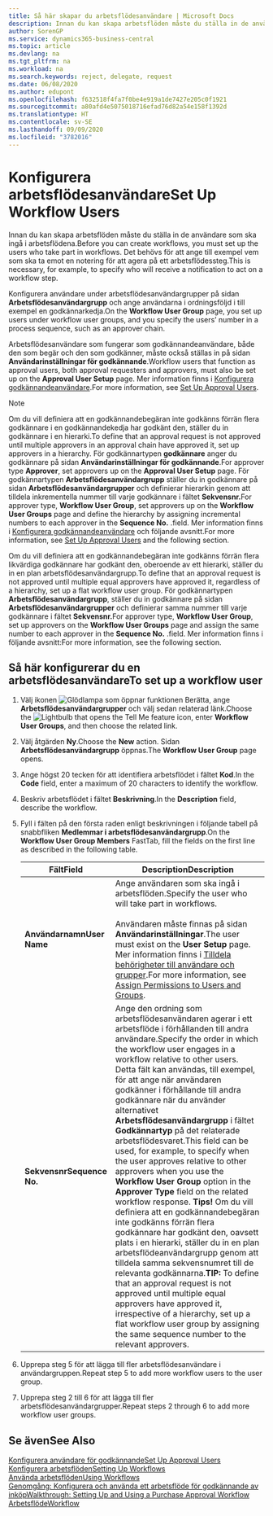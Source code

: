 ```yaml
---
title: Så här skapar du arbetsflödesanvändare | Microsoft Docs
description: Innan du kan skapa arbetsflöden måste du ställa in de användare som ska ingå i arbetsflödena. Det behövs för att ange till exempel vem som ska ta emot en notering för att agera på ett arbetsflödessteg.
author: SorenGP
ms.service: dynamics365-business-central
ms.topic: article
ms.devlang: na
ms.tgt_pltfrm: na
ms.workload: na
ms.search.keywords: reject, delegate, request
ms.date: 06/08/2020
ms.author: edupont
ms.openlocfilehash: f632518f4fa7f0be4e919a1de7427e205c0f1921
ms.sourcegitcommit: a80afd4e5075018716efad76d82a54e158f1392d
ms.translationtype: HT
ms.contentlocale: sv-SE
ms.lasthandoff: 09/09/2020
ms.locfileid: "3782016"
---
```

# <a name="set-up-workflow-users"></a><span data-ttu-id="c53e0-104">Konfigurera arbetsflödesanvändare</span><span class="sxs-lookup"><span data-stu-id="c53e0-104">Set Up Workflow Users</span></span>

<span data-ttu-id="c53e0-105">Innan du kan skapa arbetsflöden måste du ställa in de användare som ska ingå i arbetsflödena.</span><span class="sxs-lookup"><span data-stu-id="c53e0-105">Before you can create workflows, you must set up the users who take part in workflows.</span></span> <span data-ttu-id="c53e0-106">Det behövs för att ange till exempel vem som ska ta emot en notering för att agera på ett arbetsflödessteg.</span><span class="sxs-lookup"><span data-stu-id="c53e0-106">This is necessary, for example, to specify who will receive a notification to act on a workflow step.</span></span>  

<span data-ttu-id="c53e0-107">Konfigurera användare under arbetsflödesanvändargrupper på sidan **Arbetsflödesanvändargrupp** och ange användarna i ordningsföljd i till exempel en godkännarkedja.</span><span class="sxs-lookup"><span data-stu-id="c53e0-107">On the **Workflow User Group** page, you set up users under workflow user groups, and you specify the users’ number in a process sequence, such as an approver chain.</span></span>  

<span data-ttu-id="c53e0-108">Arbetsflödesanvändare som fungerar som godkännandeanvändare, både den som begär och den som godkänner, måste också ställas in på sidan **Användarinställningar för godkännande**.</span><span class="sxs-lookup"><span data-stu-id="c53e0-108">Workflow users that function as approval users, both approval requesters and approvers, must also be set up on the **Approval User Setup** page.</span></span> <span data-ttu-id="c53e0-109">Mer information finns i [Konfigurera godkännandeanvändare](across-how-to-set-up-approval-users.md).</span><span class="sxs-lookup"><span data-stu-id="c53e0-109">For more information, see [Set Up Approval Users](across-how-to-set-up-approval-users.md).</span></span>  

> [!NOTE]  
> <span data-ttu-id="c53e0-110">Om du vill definiera att en godkännandebegäran inte godkänns förrän flera godkännare i en godkännandekedja har godkänt den, ställer du in godkännare i en hierarki.</span><span class="sxs-lookup"><span data-stu-id="c53e0-110">To define that an approval request is not approved until multiple approvers in an approval chain have approved it, set up approvers in a hierarchy.</span></span> <span data-ttu-id="c53e0-111">För godkännartypen **godkännare** anger du godkännare på sidan **Användarinställningar för godkännande**.</span><span class="sxs-lookup"><span data-stu-id="c53e0-111">For approver type **Approver**, set approvers up on the **Approval User Setup** page.</span></span> <span data-ttu-id="c53e0-112">För godkännartypen **Arbetsflödesanvändargrupp** ställer du in godkännare på sidan **Arbetsflödesanvändargrupper** och definierar hierarkin genom att tilldela inkrementella nummer till varje godkännare i fältet **Sekvensnr.**</span><span class="sxs-lookup"><span data-stu-id="c53e0-112">For approver type, **Workflow User Group**, set approvers up on the **Workflow User Groups** page and define the hierarchy by assigning incremental numbers to each approver in the **Sequence No.**</span></span> <span data-ttu-id="c53e0-113">.</span><span class="sxs-lookup"><span data-stu-id="c53e0-113">field.</span></span> <span data-ttu-id="c53e0-114">Mer information finns i [Konfigurera godkännandeanvändare](across-how-to-set-up-approval-users.md) och följande avsnitt.</span><span class="sxs-lookup"><span data-stu-id="c53e0-114">For more information, see [Set Up Approval Users](across-how-to-set-up-approval-users.md) and the following section.</span></span>  
>
> <span data-ttu-id="c53e0-115">Om du vill definiera att en godkännandebegäran inte godkänns förrän flera likvärdiga godkännare har godkänt den, oberoende av ett hierarki, ställer du in en plan arbetsflödesanvändargrupp.</span><span class="sxs-lookup"><span data-stu-id="c53e0-115">To define that an approval request is not approved until multiple equal approvers have approved it, regardless of a hierarchy, set up a flat workflow user group.</span></span> <span data-ttu-id="c53e0-116">För godkännartypen **Arbetsflödesanvändargrupp**, ställer du in godkännare på sidan **Arbetsflödesanvändargrupper** och definierar samma nummer till varje godkännare i fältet **Sekvensnr.**</span><span class="sxs-lookup"><span data-stu-id="c53e0-116">For approver type, **Workflow User Group**, set up approvers on the **Workflow User Groups** page and assign the same number to each approver in the **Sequence No.**</span></span> <span data-ttu-id="c53e0-117">.</span><span class="sxs-lookup"><span data-stu-id="c53e0-117">field.</span></span> <span data-ttu-id="c53e0-118">Mer information finns i följande avsnitt:</span><span class="sxs-lookup"><span data-stu-id="c53e0-118">For more information, see the following section.</span></span>  

## <a name="to-set-up-a-workflow-user"></a><span data-ttu-id="c53e0-119">Så här konfigurerar du en arbetsflödesanvändare</span><span class="sxs-lookup"><span data-stu-id="c53e0-119">To set up a workflow user</span></span>

1. <span data-ttu-id="c53e0-120">Välj ikonen ![Glödlampa som öppnar funktionen Berätta](media/ui-search/search_small.png "Berätta vad du vill göra"), ange **Arbetsflödesanvändargrupper** och välj sedan relaterad länk.</span><span class="sxs-lookup"><span data-stu-id="c53e0-120">Choose the ![Lightbulb that opens the Tell Me feature](media/ui-search/search_small.png "Tell me what you want to do") icon, enter **Workflow User Groups**, and then choose the related link.</span></span>  
2. <span data-ttu-id="c53e0-121">Välj åtgärden **Ny**.</span><span class="sxs-lookup"><span data-stu-id="c53e0-121">Choose the **New** action.</span></span> <span data-ttu-id="c53e0-122">Sidan **Arbetsflödesanvändargrupp** öppnas.</span><span class="sxs-lookup"><span data-stu-id="c53e0-122">The **Workflow User Group** page opens.</span></span>  
3. <span data-ttu-id="c53e0-123">Ange högst 20 tecken för att identifiera arbetsflödet i fältet **Kod**.</span><span class="sxs-lookup"><span data-stu-id="c53e0-123">In the **Code** field, enter a maximum of 20 characters to identify the workflow.</span></span>  
4. <span data-ttu-id="c53e0-124">Beskriv arbetsflödet i fältet **Beskrivning**.</span><span class="sxs-lookup"><span data-stu-id="c53e0-124">In the **Description** field, describe the workflow.</span></span>  
5. <span data-ttu-id="c53e0-125">Fyll i fälten på den första raden enligt beskrivningen i följande tabell på snabbfliken **Medlemmar i arbetsflödesanvändargrupp**.</span><span class="sxs-lookup"><span data-stu-id="c53e0-125">On the **Workflow User Group Members** FastTab, fill the fields on the first line as described in the following table.</span></span>  

    |<span data-ttu-id="c53e0-126">Fält</span><span class="sxs-lookup"><span data-stu-id="c53e0-126">Field</span></span>|<span data-ttu-id="c53e0-127">Description</span><span class="sxs-lookup"><span data-stu-id="c53e0-127">Description</span></span>|  
    |---------------------------------|---------------------------------------|  
    |<span data-ttu-id="c53e0-128">**Användarnamn**</span><span class="sxs-lookup"><span data-stu-id="c53e0-128">**User Name**</span></span>|<span data-ttu-id="c53e0-129">Ange användaren som ska ingå i arbetsflöden.</span><span class="sxs-lookup"><span data-stu-id="c53e0-129">Specify the user who will take part in workflows.</span></span><br /><br /> <span data-ttu-id="c53e0-130">Användaren måste finnas på sidan **Användarinställningar**.</span><span class="sxs-lookup"><span data-stu-id="c53e0-130">The user must exist on the **User Setup** page.</span></span> <span data-ttu-id="c53e0-131">Mer information finns i [Tilldela behörigheter till användare och grupper](ui-define-granular-permissions.md).</span><span class="sxs-lookup"><span data-stu-id="c53e0-131">For more information, see [Assign Permissions to Users and Groups](ui-define-granular-permissions.md).</span></span>|  
    |<span data-ttu-id="c53e0-132">**Sekvensnr**</span><span class="sxs-lookup"><span data-stu-id="c53e0-132">**Sequence No.**</span></span>|<span data-ttu-id="c53e0-133">Ange den ordning som arbetsflödesanvändaren agerar i ett arbetsflöde i förhållanden till andra användare.</span><span class="sxs-lookup"><span data-stu-id="c53e0-133">Specify the order in which the workflow user engages in a workflow relative to other users.</span></span> <span data-ttu-id="c53e0-134">Detta fält kan användas, till exempel, för att ange när användaren godkänner i förhållande till andra godkännare när du använder alternativet **Arbetsflödesanvändargrupp** i fältet **Godkännartyp** på det relaterade arbetsflödesvaret.</span><span class="sxs-lookup"><span data-stu-id="c53e0-134">This field can be used, for example, to specify when the user approves relative to other approvers when you use the **Workflow User Group** option in the **Approver Type** field on the related workflow response.</span></span> <span data-ttu-id="c53e0-135">**Tips!** Om du vill definiera att en godkännandebegäran inte godkänns förrän flera godkännare har godkänt den, oavsett plats i en hierarki, ställer du in en plan arbetsflödeanvändargrupp genom att tilldela samma sekvensnumret till de relevanta godkännarna.</span><span class="sxs-lookup"><span data-stu-id="c53e0-135">**TIP:**  To define that an approval request is not approved until multiple equal approvers have approved it, irrespective of a hierarchy, set up a flat workflow user group by assigning the same sequence number to the relevant approvers.</span></span>|  
6. <span data-ttu-id="c53e0-136">Upprepa steg 5 för att lägga till fler arbetsflödesanvändare i användargruppen.</span><span class="sxs-lookup"><span data-stu-id="c53e0-136">Repeat step 5 to add more workflow users to the user group.</span></span>  
7. <span data-ttu-id="c53e0-137">Upprepa steg 2 till 6 för att lägga till fler arbetsflödesanvändargrupper.</span><span class="sxs-lookup"><span data-stu-id="c53e0-137">Repeat steps 2 through 6 to add more workflow user groups.</span></span>  

## <a name="see-also"></a><span data-ttu-id="c53e0-138">Se även</span><span class="sxs-lookup"><span data-stu-id="c53e0-138">See Also</span></span>

[<span data-ttu-id="c53e0-139">Konfigurera användare för godkännande</span><span class="sxs-lookup"><span data-stu-id="c53e0-139">Set Up Approval Users</span></span>](across-how-to-set-up-approval-users.md)  
[<span data-ttu-id="c53e0-140">Konfigurera arbetsflöden</span><span class="sxs-lookup"><span data-stu-id="c53e0-140">Setting Up Workflows</span></span>](across-set-up-workflows.md)  
[<span data-ttu-id="c53e0-141">Använda arbetsflöden</span><span class="sxs-lookup"><span data-stu-id="c53e0-141">Using Workflows</span></span>](across-use-workflows.md)  
[<span data-ttu-id="c53e0-142">Genomgång: Konfigurera och använda ett arbetsflöde för godkännande av inköp</span><span class="sxs-lookup"><span data-stu-id="c53e0-142">Walkthrough: Setting Up and Using a Purchase Approval Workflow</span></span>](walkthrough-setting-up-and-using-a-purchase-approval-workflow.md)  
[<span data-ttu-id="c53e0-143">Arbetsflöde</span><span class="sxs-lookup"><span data-stu-id="c53e0-143">Workflow</span></span>](across-workflow.md)  
